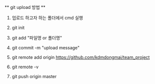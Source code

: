 ** git upload 방법 **

1. 업로드 하고자 하는 폴더에서 cmd 실행

2. git init

3. git add "파일명 or 폴더명"

4. git commit -m "upload message"

5. git remote add origin https://github.com/kdmdongmai/team_project

6. git remote -v

7. git push origin master



